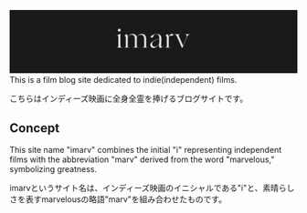 ![alt text](/public/imgs/logo.png)
This is a film blog site dedicated to indie(independent) films.

こちらはインディーズ映画に全身全霊を捧げるブログサイトです。

## Concept
This site name "imarv" combines the initial "i" representing independent films with the abbreviation "marv" derived from the word "marvelous," symbolizing greatness.

imarvというサイト名は、インディーズ映画のイニシャルである"i"と、素晴らしさを表すmarvelousの略語"marv"を組み合わせたものです。